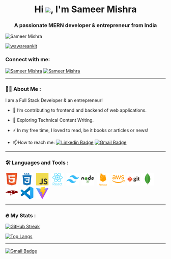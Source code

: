 <h1 align="center">Hi <img src="https://media.giphy.com/media/hvRJCLFzcasrR4ia7z/giphy.gif" width="30px"/>, I'm Sameer Mishra</h1>
<h3 align="center">A passionate MERN developer & entrepreneur from India</h3>

<p align="left"> <img src="https://komarev.com/ghpvc/?username=sameer-mishra1&label=Profile%20views&color=0e75b6&style=flat" alt="Sameer Mishra" /> </p>

<p align="left"> <a href="https://www.linkedin.com/in/sameer-/" target="blank"><img src="https://img.shields.io/twitter/follow/sameer-?logo=linkedin&style=for-the-badge" alt="wawareankit" /></a> </p>
  
  <h3 align="left">Connect with me:</h3>
<p align="left">
<a href="https://www.linkedin.com/in/sameer-" target="blank">
  <img align="center" src="https://raw.githubusercontent.com/rahuldkjain/github-profile-readme-generator/master/src/images/icons/Social/linked-in-alt.svg" alt="Sameer Mishra" height="30" width="40" /></a>
<a href="https://www.instagram.com/sameer_mishraa/" target="blank"><img align="center" src="https://raw.githubusercontent.com/rahuldkjain/github-profile-readme-generator/master/src/images/icons/Social/instagram.svg" alt="Sameer Mishra" height="30" width="40" /></a>
</p>



</div>

---
### :man_technologist: About Me :
I am a Full Stack Developer & an entrepreneur!
- :telescope: I’m contributing to frontend and backend of web applications.

- :seedling: Exploring Technical Content Writing.

- :zap: In my free time, I loved to read, be it books or articles or news!

- :mailbox:How to reach me: [![Linkedin Badge](https://img.shields.io/badge/-LinkedIn-blue?style=flat&logo=Linkedin&logoColor=white)](https://www.linkedin.com/in/sameer-) [![Gmail Badge](https://img.shields.io/badge/-Gmail-white?style=flat&logo=Gmail&logoColor=red)](mailto:sameermishra6666@gmail.com)

---

### :hammer_and_wrench: Languages and Tools :

<div>
  <img src="https://github.com/devicons/devicon/blob/master/icons/html5/html5-original.svg" title="HTML5" alt="HTML" width="40" height="40"/>&nbsp;
  <img src="https://github.com/devicons/devicon/blob/master/icons/css3/css3-plain-wordmark.svg"  title="CSS3" alt="CSS" width="40" height="40"/>&nbsp;
  <img src="https://github.com/devicons/devicon/blob/master/icons/javascript/javascript-original.svg" title="JavaScript" alt="JavaScript" width="40" height="40"/>&nbsp;
  <img src="https://github.com/devicons/devicon/blob/master/icons/react/react-original-wordmark.svg" title="React" alt="React" width="40" height="40"/>&nbsp;
  <img src="https://github.com/devicons/devicon/blob/master/icons/tailwindcss/tailwindcss-original.svg" title="TailwindCss" alt="TailwindCss" width="40" height="40"/>&nbsp;
  <img src="https://github.com/devicons/devicon/blob/master/icons/nodejs/nodejs-original-wordmark.svg" title="NodeJS" alt="NodeJS" width="40" height="40"/>&nbsp;
  <img src="https://github.com/devicons/devicon/blob/master/icons/firebase/firebase-plain-wordmark.svg" title="Firebase" alt="Firebase" width="40" height="40"/>&nbsp;
  <img src="https://github.com/devicons/devicon/blob/master/icons/amazonwebservices/amazonwebservices-plain-wordmark.svg" title="AWS" alt="AWS" width="40" height="40"/>&nbsp;
  <img src="https://github.com/devicons/devicon/blob/master/icons/git/git-original-wordmark.svg" title="Git" **alt="Git" width="40" height="40"/>
  <img src="https://github.com/devicons/devicon/blob/master/icons/mongodb/mongodb-original.svg" title="MongoDb" **alt="MongoDb" width="40" height="40"/>
  <img src="https://github.com/devicons/devicon/blob/master/icons/mongoose/mongoose-original.svg" title="Mongoose" alt="Mongoose" width="40" height="40"/>&nbsp;
  <img src="https://github.com/devicons/devicon/blob/master/icons/vscode/vscode-original.svg" title="VS Code" alt="VS Code " width="40" height="40"/>&nbsp;
  <img src="https://github.com/devicons/devicon/blob/master/icons/vitejs/vitejs-original.svg" title="Vite" alt="Vite " width="40" height="40"/>&nbsp;
</div>

---

<p align="left">

### :fire: My Stats :
[![GitHub Streak](http://github-readme-streak-stats.herokuapp.com?user=sameer-mishra1&theme=transparent&background=#fff)](https://git.io/streak-stats)

</p>

<p align="right">

[![Top Langs](https://github-readme-stats.vercel.app/api/top-langs/?username=sameer-mishra1&theme=transparent&layout=donut-vertical)](https://github.com/anuraghazra/github-readme-stats)

</p>

---

 [![Gmail Badge](https://img.shields.io/badge/-Gmail-white?style=flat&logo=Gmail&logoColor=red)](mailto:sameermishra6666@gmail.com)
